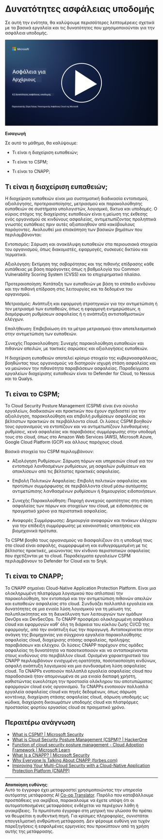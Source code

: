 <!--
CO_OP_TRANSLATOR_METADATA:
{
  "original_hash": "7d79ba0e7668b3bdae1fba7aa047f6c0",
  "translation_date": "2025-09-03T20:52:29+00:00",
  "source_file": "6.2 Infrastructure security capabilities.md",
  "language_code": "el"
}
-->
# Δυνατότητες ασφάλειας υποδομής

Σε αυτή την ενότητα, θα καλύψουμε περισσότερες λεπτομέρειες σχετικά με τα βασικά εργαλεία και τις δυνατότητες που χρησιμοποιούνται για την ασφάλεια υποδομής.

[![Παρακολουθήστε το βίντεο](../../translated_images/6-2_placeholder.f7538e1d434bd1ef305625337af1f71c49c86582d6f2d5dbc0d349cae2086e01.el.png)](https://learn-video.azurefd.net/vod/player?id=cc87bbae-0fea-4899-9f09-868724719b96)

**Εισαγωγή**

Σε αυτό το μάθημα, θα καλύψουμε:

- Τι είναι η διαχείριση ευπαθειών;

- Τι είναι το CSPM;

- Τι είναι το CNAPP;

## Τι είναι η διαχείριση ευπαθειών;

Η διαχείριση ευπαθειών είναι μια συστηματική διαδικασία εντοπισμού, αξιολόγησης, προτεραιοποίησης, μετριασμού και παρακολούθησης ευπαθειών σε συστήματα υπολογιστών, λογισμικό, δίκτυα και υποδομές. Ο κύριος στόχος της διαχείρισης ευπαθειών είναι η μείωση της έκθεσης ενός οργανισμού σε κινδύνους ασφαλείας, αντιμετωπίζοντας προληπτικά γνωστές ευπάθειες πριν αυτές αξιοποιηθούν από κακόβουλους παράγοντες. Ακολουθεί μια επισκόπηση των βασικών βημάτων που περιλαμβάνονται:

Εντοπισμός: Σάρωση και ανακάλυψη ευπαθειών στα περιουσιακά στοιχεία του οργανισμού, όπως διακομιστές, εφαρμογές, συσκευές δικτύου και τερματικά.

Αξιολόγηση: Εκτίμηση της σοβαρότητας και της πιθανής επίδρασης κάθε ευπάθειας με βάση παράγοντες όπως η βαθμολογία του Common Vulnerability Scoring System (CVSS) και το επιχειρηματικό πλαίσιο.

Προτεραιοποίηση: Κατάταξη των ευπαθειών με βάση το επίπεδο κινδύνου και την πιθανή επίδραση στις λειτουργίες και τα δεδομένα του οργανισμού.

Μετριασμός: Ανάπτυξη και εφαρμογή στρατηγικών για την αντιμετώπιση ή τον μετριασμό των ευπαθειών, όπως η εφαρμογή ενημερώσεων, η διαμόρφωση ρυθμίσεων ασφαλείας ή η ανάπτυξη αντισταθμιστικών ελέγχων.

Επαλήθευση: Επιβεβαίωση ότι τα μέτρα μετριασμού ήταν αποτελεσματικά στην αντιμετώπιση των ευπαθειών.

Συνεχής Παρακολούθηση: Συνεχής παρακολούθηση ευπαθειών και πιθανών απειλών, με τακτικές σαρώσεις και αξιολογήσεις ευπαθειών.

Η διαχείριση ευπαθειών αποτελεί κρίσιμο στοιχείο της κυβερνοασφάλειας, βοηθώντας τους οργανισμούς να διατηρούν ισχυρή στάση ασφαλείας και να μειώνουν την πιθανότητα παραβιάσεων ασφαλείας. Παραδείγματα εργαλείων διαχείρισης ευπαθειών είναι το Defender for Cloud, το Nessus και το Qualys.

## Τι είναι το CSPM;

Το Cloud Security Posture Management (CSPM) είναι ένα σύνολο εργαλείων, διαδικασιών και πρακτικών που έχουν σχεδιαστεί για την αξιολόγηση, παρακολούθηση και επιβολή ρυθμίσεων ασφαλείας και βέλτιστων πρακτικών σε περιβάλλοντα cloud. Οι λύσεις CSPM βοηθούν τους οργανισμούς να εντοπίζουν και να αντιμετωπίζουν λανθασμένες ρυθμίσεις, κενά ασφαλείας και παραβιάσεις συμμόρφωσης στην υποδομή τους στο cloud, όπως στο Amazon Web Services (AWS), Microsoft Azure, Google Cloud Platform (GCP) και άλλους παρόχους cloud.

Βασικά στοιχεία του CSPM περιλαμβάνουν:

- Αξιολόγηση Ρυθμίσεων: Σάρωση πόρων και υπηρεσιών cloud για τον εντοπισμό λανθασμένων ρυθμίσεων, μη ασφαλών ρυθμίσεων και αποκλίσεων από τις βέλτιστες πρακτικές ασφαλείας.

- Επιβολή Πολιτικών Ασφαλείας: Επιβολή πολιτικών ασφαλείας και προτύπων συμμόρφωσης σε περιβάλλοντα cloud μέσω αυτόματης αντιμετώπισης λανθασμένων ρυθμίσεων ή δημιουργίας ειδοποιήσεων.

- Συνεχής Παρακολούθηση: Παροχή συνεχούς ορατότητας στη στάση ασφαλείας των πόρων και στοιχείων του cloud, με ειδοποιήσεις σε πραγματικό χρόνο για περιστατικά ασφαλείας.

- Αναφορές Συμμόρφωσης: Δημιουργία αναφορών και πινάκων ελέγχου για την επίδειξη συμμόρφωσης με κανονιστικές απαιτήσεις και βιομηχανικά πρότυπα.

Το CSPM βοηθά τους οργανισμούς να διασφαλίζουν ότι η υποδομή τους στο cloud είναι ασφαλής, συμμορφωμένη και ευθυγραμμισμένη με τις βέλτιστες πρακτικές, μειώνοντας τον κίνδυνο περιστατικών ασφαλείας που σχετίζονται με το cloud. Παραδείγματα εργαλείων CSPM περιλαμβάνουν το Defender for Cloud και το Snyk.

## Τι είναι το CNAPP;

Το CNAPP σημαίνει Cloud-Native Application Protection Platform. Είναι μια ολοκληρωμένη πλατφόρμα λογισμικού που απλοποιεί την παρακολούθηση, τον εντοπισμό και την αντιμετώπιση πιθανών απειλών και ευπαθειών ασφαλείας στο cloud. Συνδυάζει πολλαπλά εργαλεία και δυνατότητες σε μια ενιαία λύση λογισμικού για τη μείωση της πολυπλοκότητας και τη διευκόλυνση των λειτουργιών των ομάδων DevOps και DevSecOps. Το CNAPP προσφέρει ολοκληρωμένη ασφάλεια cloud και εφαρμογών καθ' όλη τη διάρκεια του κύκλου ζωής CI/CD της εφαρμογής, από την ανάπτυξη έως την παραγωγή. Ανταποκρίνεται στην ανάγκη της βιομηχανίας για σύγχρονα εργαλεία παρακολούθησης ασφαλείας cloud, διαχείρισης στάσης ασφαλείας, πρόληψης παραβιάσεων και ελέγχου. Οι λύσεις CNAPP παρέχουν στις ομάδες ασφαλείας τη δυνατότητα να ποσοτικοποιούν και να ανταποκρίνονται στους κινδύνους στο περιβάλλον cloud. Ορισμένα χαρακτηριστικά του CNAPP περιλαμβάνουν ενισχυμένη ορατότητα, ποσοτικοποίηση κινδύνων, ασφαλή ανάπτυξη λογισμικού και μια συνδυασμένη λύση ασφαλείας cloud. Τα CNAPPs ενοποιούν πολλαπλά εργαλεία ασφαλείας cloud που παραδοσιακά ήταν απομονωμένα σε μια ενιαία διεπαφή χρήστη, καθιστώντας ευκολότερη την προστασία ολόκληρου του αποτυπώματος εφαρμογών cloud ενός οργανισμού. Τα CNAPPs ενοποιούν πολλαπλά εργαλεία ασφαλείας cloud και πηγές δεδομένων, όπως σάρωση κοντέινερ, διαχείριση στάσης ασφαλείας cloud, σάρωση υποδομής ως κώδικα, διαχείριση δικαιωμάτων υποδομής cloud και πλατφόρμες προστασίας φορτίου εργασίας cloud σε πραγματικό χρόνο.

## Περαιτέρω ανάγνωση
- [What is CSPM? | Microsoft Security](https://www.microsoft.com/security/business/security-101/what-is-cspm?WT.mc_id=academic-96948-sayoung)
- [What is Cloud Security Posture Management (CSPM)? | HackerOne](https://www.hackerone.com/knowledge-center/what-cloud-security-posture-management)
- [Function of cloud security posture management - Cloud Adoption Framework | Microsoft Learn](https://learn.microsoft.com/azure/cloud-adoption-framework/organize/cloud-security-posture-management?WT.mc_id=academic-96948-sayoung)
- [What Is a CNAPP? | Microsoft Security](https://www.microsoft.com/security/business/security-101/what-is-cnapp?WT.mc_id=academic-96948-sayoung)
- [Why Everyone Is Talking About CNAPP (forbes.com)](https://www.forbes.com/sites/forbestechcouncil/2021/12/10/why-everyone-is-talking-about-cnapp/?sh=567275ca1549)
- [Improving Your Multi-Cloud Security with a Cloud-Native Application Protection Platform (CNAPP)](https://www.youtube.com/watch?v=5w42kQ_QjZg&t=212s)

---

**Αποποίηση ευθύνης**:  
Αυτό το έγγραφο έχει μεταφραστεί χρησιμοποιώντας την υπηρεσία αυτόματης μετάφρασης AI [Co-op Translator](https://github.com/Azure/co-op-translator). Παρόλο που καταβάλλουμε προσπάθειες για ακρίβεια, παρακαλούμε να έχετε υπόψη ότι οι αυτοματοποιημένες μεταφράσεις ενδέχεται να περιέχουν λάθη ή ανακρίβειες. Το πρωτότυπο έγγραφο στη μητρική του γλώσσα θα πρέπει να θεωρείται η αυθεντική πηγή. Για κρίσιμες πληροφορίες, συνιστάται επαγγελματική ανθρώπινη μετάφραση. Δεν φέρουμε ευθύνη για τυχόν παρεξηγήσεις ή εσφαλμένες ερμηνείες που προκύπτουν από τη χρήση αυτής της μετάφρασης.